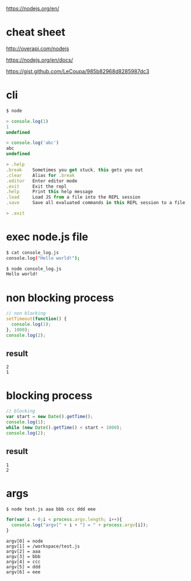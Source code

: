 https://nodejs.org/en/

# cheat sheet

http://overapi.com/nodejs

https://nodejs.org/en/docs/

https://gist.github.com/LeCoupa/985b82968d8285987dc3

# cli
```js
$ node

> console.log(1)
1
undefined

> console.log('abc')
abc
undefined

> .help
.break    Sometimes you get stuck, this gets you out
.clear    Alias for .break
.editor   Enter editor mode
.exit     Exit the repl
.help     Print this help message
.load     Load JS from a file into the REPL session
.save     Save all evaluated commands in this REPL session to a file

> .exit
```


# exec node.js file
```sh
$ cat console_log.js
console.log("Hello world!");

$ node console_log.js
Hello world!
```

# non blocking process
```js
// non blocking
setTimeout(function() {
  console.log(1);
}, 1000);
console.log(2);
```

## result
```
2
1
```

# blocking process
```js
// blocking
var start = new Date().getTime();
console.log(1);
while (new Date().getTime() < start + 1000);
console.log(2);
```

## result
```
1
2
```

# args

```sh
$ node test.js aaa bbb ccc ddd eee
```

```js
for(var i = 0;i < process.argv.length; i++){
  console.log("argv[" + i + "] = " + process.argv[i]);
}
```

```
argv[0] = node
argv[1] = /workspace/test.js
argv[2] = aaa
argv[3] = bbb
argv[4] = ccc
argv[5] = ddd
argv[6] = eee
```
